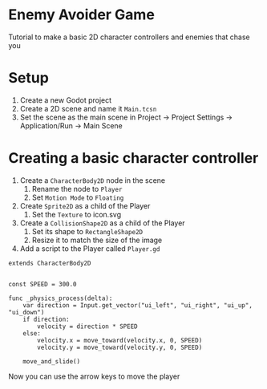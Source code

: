 # Enemy Avoider Game
Tutorial to make a basic 2D character controllers and enemies that chase you

# Setup
1. Create a new Godot project
2. Create a 2D scene and name it `Main.tcsn`
3. Set the scene as the main scene in Project -> Project Settings -> Application/Run -> Main Scene

# Creating a basic character controller
1. Create a `CharacterBody2D` node in the scene
    1. Rename the node to `Player`
    2. Set `Motion Mode` to `Floating`
2. Create `Sprite2D` as a child of the Player
    1. Set the `Texture` to icon.svg
3. Create a `CollisionShape2D` as a child of the Player
    1. Set its shape to `RectangleShape2D`
    2. Resize it to match the size of the image
4. Add a script to the Player called `Player.gd`
```
extends CharacterBody2D


const SPEED = 300.0

func _physics_process(delta):
	var direction = Input.get_vector("ui_left", "ui_right", "ui_up", "ui_down")
	if direction:
		velocity = direction * SPEED
	else:
		velocity.x = move_toward(velocity.x, 0, SPEED)
		velocity.y = move_toward(velocity.y, 0, SPEED)

	move_and_slide()
```

Now you can use the arrow keys to move the player